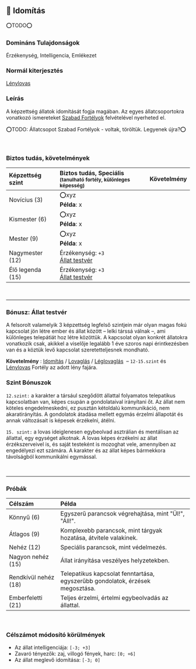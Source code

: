 ## 🔵 Idomítás

⭕TODO⭕

### Domináns Tulajdonságok

Érzékenység, Intelligencia, Emlékezet

### Normál kiterjesztés

 [Lénylovas](../fortelyok.szabad/lenylovas.md) 
 
### Leírás

A képzettség állatok idomítását fogja magában. Az egyes állatcsoportokra vonatkozó ismereteket [Szabad Fortélyok](../042_szabad_fortelyok.md) felvételével nyerheted el. 

⭕TODO: Állatcsopot Szabad Fortélyok - voltak, töröltük. Legyenek újra?⭕

<br />

### Biztos tudás, követelmények

| Képzettség szint | Biztos tudás, Speciális <br /><sub>(tanulható fortély, különleges  képesség)</sub> | Követelmény |
| :--------------- | :--------------------------------------------------------------------------------- | :---------: |
| Novícius (3)     | ⭕xyz <br /> **Példa**: x                                                           |             |
| Kismester (6)    | ⭕xyz <br /> **Példa**: x                                                           |             |
| Mester (9)       | ⭕xyz <br /> **Példa**: x                                                           |             |
| Nagymester (12)  | Érzékenység: `+3`<br />[Állat testvér](#b%C3%B3nusz-%C3%A1llat-testv%C3%A9r)       |             |
| Élő legenda (15) | Érzékenység: `+3`<br />[Állat testvér](#b%C3%B3nusz-%C3%A1llat-testv%C3%A9r)       |             |

<br />

---
### Bónusz: Állat testvér

A felsorolt valamelyik 3 képzettség legfelső szintjein már olyan magas fokú kapcsolat jön létre ember és állat között – lelki társsá válnak –, ami különleges telepátiát hoz létre közöttük. A kapcsolat olyan konkrét állatokra vonatkozik csak, akikkel a viselője legalább 1 éve szoros napi érintkezésben van és a köztük levő kapcsolat szeretetteljesnek mondható.

**Követelmény** : [Idomítás](idomitas.md) / [Lovaglás](lovaglas.md) / [Léglovaglás](leglovaglas.md) &nbsp;–&nbsp;`12-15.szint` és [Lénylovas](../fortelyok.szabad/lenylovas.md) Fortély az adott lény fajára.

### Szint Bónuszok 

`12.szint:` a karakter a társául szegődött állattal folyamatos telepatikus kapcsolatban van, képes csupán a gondolataival irányítani őt. Az állat nem köteles engedelmeskedni, ez pusztán kétoldalú kommunikáció, nem akaratirányítás. A gondolatok átadása mellett egymás érzelmi állapotát és annak változásait is képesek érzékelni, átélni.

`15. szint:` a lovas ideiglenesen egybeolvad asztrálian és mentálisan az állattal, egy egységet alkotnak. A lovas képes érzékelni az állat érzékszerveivel is, és saját testeként is mozoghat vele, amennyiben az engedélyezi ezt számára. A karakter és az állat képes bármekkora távolságból kommunikálni egymással.


<br />

---
### Próbák

| Célszám              | Példa                                                                         |
| :------------------- | :---------------------------------------------------------------------------- |
| Könnyű       (6)     | Egyszerű parancsok végrehajtása, mint "Ül!", "Áll!".                          |
| Átlagos      (9)     | Komplexebb parancsok, mint tárgyak hozatása, átvitele valakinek.              |
| Nehéz        (12)    | Speciális parancsok, mint védelmezés.                                         |
| Nagyon nehéz (15)    | Állat irányítása veszélyes helyzetekben.                                      |
| Rendkívül nehéz (18) | Telepatikus kapcsolat fenntartása, egyszerűbb gondolatok, érzések megosztása. |
| Emberfeletti (21)    | Teljes érzelmi, értelmi egybeolvadás az állattal.                             |

<br />

### Célszámot módosító körülmények

- Az állat intelligenciája: `[-3; +3]`
- Zavaró tényezők: zaj, villogó fények, harc: `[0; +6]`
- Az állat meglevő idomítása: `[-3; 0]`
